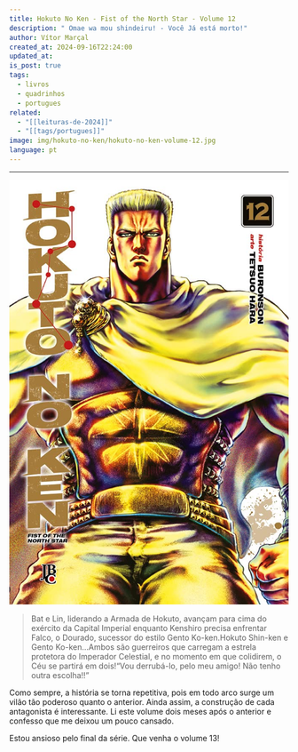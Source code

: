 ```yaml
---
title: Hokuto No Ken - Fist of the North Star - Volume 12
description: " Omae wa mou shindeiru! - Você Já está morto!"
author: Vítor Marçal
created_at: 2024-09-16T22:24:00
updated_at: 
is_post: true
tags:
  - livros
  - quadrinhos
  - portugues
related:
  - "[[leituras-de-2024]]"
  - "[[tags/portugues]]"
image: img/hokuto-no-ken/hokuto-no-ken-volume-12.jpg
language: pt
---
```

----

![hokuto-no-ken-volume-12](img/hokuto-no-ken/hokuto-no-ken-volume-12.jpg)

> Bat e Lin, liderando a Armada de Hokuto, avançam para cima do exército da Capital Imperial enquanto Kenshiro precisa enfrentar Falco, o Dourado, sucessor do estilo Gento Ko-ken.Hokuto Shin-ken e Gento Ko-ken…Ambos são guerreiros que carregam a estrela protetora do Imperador Celestial, e no momento em que colidirem, o Céu se partirá em dois!“Vou derrubá-lo, pelo meu amigo! Não tenho outra escolha!!”

Como sempre, a história se torna repetitiva, pois em todo arco surge um vilão tão poderoso quanto o anterior. Ainda assim, a construção de cada antagonista é interessante. Li este volume dois meses após o anterior e confesso que me deixou um pouco cansado. 

Estou ansioso pelo final da série. Que venha o volume 13!